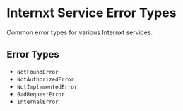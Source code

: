 Internxt Service Error Types
=========================

Common error types for various Internxt services.

Error Types
-----------

* `NotFoundError`
* `NotAuthorizedError`
* `NotImplementedError`
* `BadRequestError`
* `InternalError` 
